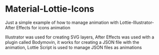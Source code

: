# Material-Lottie-Icons
Just a simple example of how to manage animation with Lottie-Illustrator-After Effects for icons animation

Illustrator was used for creating SVG layers, 
After Effects was used with a plugin called Bodymovin, it works for creating a JSON file with the animation, 
Lottie Script is used to manage JSON files as animations
